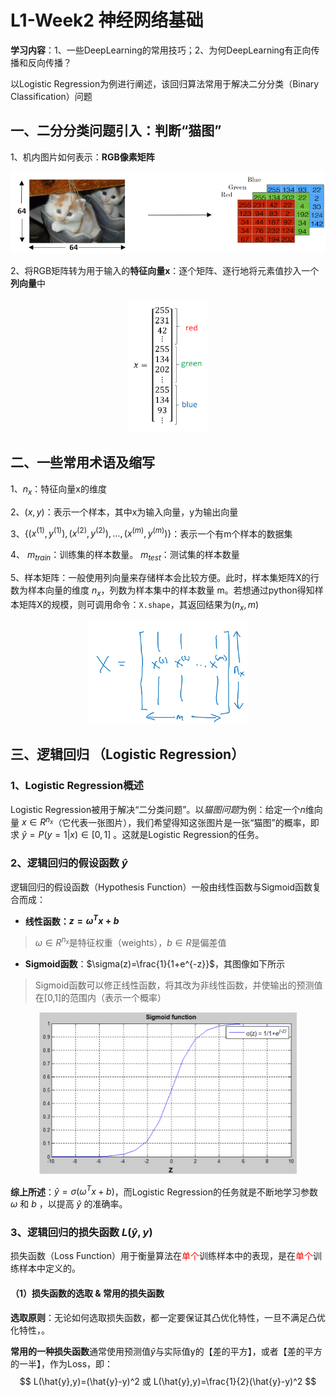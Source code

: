 # L1-Week2 神经网络基础

**学习内容**：1、一些DeepLearning的常用技巧；2、为何DeepLearning有正向传播和反向传播？

以Logistic Regression为例进行阐述，该回归算法常用于解决二分分类（Binary Classification）问题

## 一、二分分类问题引入：判断“猫图”

1、机内图片如何表示：**RGB像素矩阵**

<div align="center"><img src="../../TyporaPics/1-16506374002911.png" alt="1" style="zoom:67%;" /></div>

2、将RGB矩阵转为用于输入的**特征向量x**：逐个矩阵、逐行地将元素值抄入一个**列向量**中

<div align="center"><img src="../../TyporaPics/2-16506374566582.png" alt="2" style="zoom:67%;" /></div>



## 二、一些常用术语及缩写

1、$n_x$：特征向量x的维度

2、$(x,y)$：表示一个样本，其中x为输入向量，y为输出向量

3、$\{(x^{(1)},y^{(1)}),(x^{(2)},y^{(2)}),...,(x^{(m)},y^{(m)})\}$：表示一个有m个样本的数据集

4、 $m_{train}$：训练集的样本数量。 $m_{test}$：测试集的样本数量

5、样本矩阵：一般使用列向量来存储样本会比较方便。此时，样本集矩阵X的行数为样本向量的维度 $n_x$，列数为样本集中的样本数量 m。若想通过python得知样本矩阵X的规模，则可调用命令：`X.shape`，其返回结果为$(n_x,m)$

<div align="center"><img src="../../TyporaPics/3-16506374979913.png" alt="3" style="zoom:67%;" /></div>

## 三、逻辑回归 （Logistic Regression）

### 1、Logistic Regression概述

Logistic Regression被用于解决“二分类问题”。以*猫图问题*为例：给定一个$n$维向量 $x\in R^{n_x}$（它代表一张图片），我们希望得知这张图片是一张“猫图”的概率，即求 $\hat{y}=P(y=1|x)\in [0,1]$ 。这就是Logistic Regression的任务。

### 2、逻辑回归的假设函数 $\hat{y}$

逻辑回归的假设函数（Hypothesis Function）一般由线性函数与Sigmoid函数复合而成：

- **线性函数：$z=\omega^Tx+b$**

> $\omega\in R^{n_x}$是特征权重（weights），$b\in R$是偏差值
> 
- **Sigmoid函数**：$\sigma(z)=\frac{1}{1+e^{-z}}$，其图像如下所示

> Sigmoid函数可以修正线性函数，将其改为非线性函数，并使输出的预测值在[0,1]的范围内（表示一个概率）
> 

<div align="center"><img src="../../TyporaPics/4.png" alt="4" style="zoom: 50%;" /></div>

**综上所述**：$\hat{y}=\sigma(\omega^T x+b)$，而Logistic Regression的任务就是不断地学习参数 $\omega$ 和 $b$ ，以提高 $\hat{y}$ 的准确率。

### 3、逻辑回归的损失函数 $L(\hat{y},y)$

损失函数（Loss Function）用于衡量算法在<font color="red">单个</font>训练样本中的表现，是在<font color="red">单个</font>训练样本中定义的。

#### （1）损失函数的选取 & 常用的损失函数 

**选取原则**：无论如何选取损失函数，都一定要保证其凸优化特性，一旦不满足凸优化特性，。

**常用的一种损失函数**通常使用预测值$\hat{y}$与实际值y的【差的平方】，或者【差的平方的一半】，作为Loss，即：
$$
L(\hat{y},y)=(\hat{y}-y)^2 或 L(\hat{y},y)=\frac{1}{2}(\hat{y}-y)^2
$$










